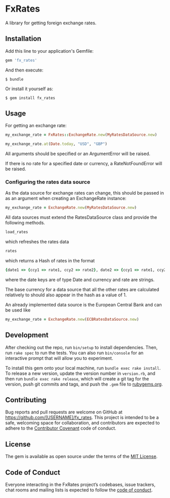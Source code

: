 # FxRates

A library for getting foreign exchange rates.

## Installation

Add this line to your application's Gemfile:

```ruby
gem 'fx_rates'
```

And then execute:

    $ bundle

Or install it yourself as:

    $ gem install fx_rates

## Usage

For getting an exchange rate:

```ruby
my_exchange_rate = FxRates::ExchangeRate.new(MyRatesDataSource.new)

my_exchange_rate.at(Date.today, "USD", "GBP")
```

All arguments should be specified or an ArgumentError will be raised.

If there is no rate for a specified date or currency, a RateNotFoundError will be raised.

### Configuring the rates data source

As the data source for exchange rates can change, this should be passed in as an argument when creating an ExchangeRate instance:

```ruby
my_exchange_rate = ExchangeRate.new(MyRatesDataSource.new)
```

All data sources must extend the RatesDataSource class and provide the following methods.

```ruby
load_rates
```

which refreshes the rates data 

```ruby
rates
```

which returns a Hash of rates in the format

```ruby
{date1 => {ccy1 => rate1, ccy2 => rate2}, date2 => {ccy1 => rate1, ccy2 => rate2}}
```
where the date keys are of type Date and currency and rate are strings.

The base currency for a data source that all the other rates are calculated relatively to should also appear in the hash as a value of 1.

An already implemented data source is the European Central Bank and can be used like

```ruby
my_exchange_rate = ExchangeRate.new(ECBRatesDataSource.new)
```

## Development

After checking out the repo, run `bin/setup` to install dependencies. Then, run `rake spec` to run the tests. You can also run `bin/console` for an interactive prompt that will allow you to experiment.

To install this gem onto your local machine, run `bundle exec rake install`. To release a new version, update the version number in `version.rb`, and then run `bundle exec rake release`, which will create a git tag for the version, push git commits and tags, and push the `.gem` file to [rubygems.org](https://rubygems.org).

## Contributing

Bug reports and pull requests are welcome on GitHub at https://github.com/[USERNAME]/fx_rates. This project is intended to be a safe, welcoming space for collaboration, and contributors are expected to adhere to the [Contributor Covenant](http://contributor-covenant.org) code of conduct.

## License

The gem is available as open source under the terms of the [MIT License](https://opensource.org/licenses/MIT).

## Code of Conduct

Everyone interacting in the FxRates project’s codebases, issue trackers, chat rooms and mailing lists is expected to follow the [code of conduct](https://github.com/[USERNAME]/fx_rates/blob/master/CODE_OF_CONDUCT.md).
